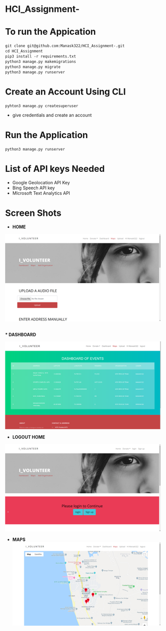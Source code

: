 # HCI_Assignment-

# To run the Appication 
`git clone git@github.com:Manask322/HCI_Assignment-.git` <br>
`cd HCI_Assignment`<br>
`pip3 install -r requirements.txt`<br>
`python3 manage.py makemigrations`<br>
`python3 manage.py migrate`<br>
`python3 manage.py runserver`<br>

# Create an Account Using CLI

`pyhton3 manage.py createsuperuser`<br>
* give credentials and create an account 

# Run the Application
`python3 manage.py runserver`<br>


# List of API keys Needed

* Google Geolocation API Key
* Bing Speech API key
* MIcrosoft Text Analytics API

# Screen Shots

* <strong>HOME<strong> <br>

![Home](https://github.com/Manask322/HCI_Assignment-/blob/master/Home.png)

<br>
* <strong>DASHBOARD<strong> <br>

![dashbord](https://github.com/Manask322/HCI_Assignment-/blob/master/dashboard.png)
<br>

* <strong>LOGOUT HOME<strong> <br>
  
![logout_home](https://github.com/Manask322/HCI_Assignment-/blob/master/logout_home.png)
<br>

* <strong>MAPS<strong> <br>
![maps](https://github.com/Manask322/HCI_Assignment-/blob/master/maps.png)
  <br>
